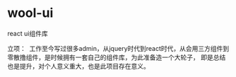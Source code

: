 # wool-ui
react ui组件库

立项：
  工作至今写过很多admin，从jquery时代到react时代，从会用三方组件到零散撸组件，是时候拥有一套自己的组件库，为此准备造一个大轮子，
即是总结也是提升，对个人意义重大，也是此项目存在意义。
